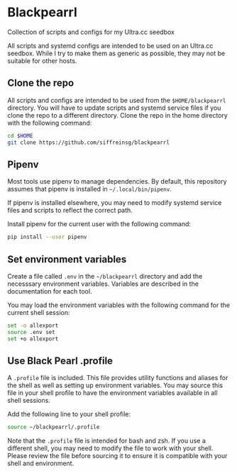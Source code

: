 # Blackpearrl

Collection of scripts and configs for my Ultra.cc seedbox

All scripts and systemd configs are intended to be used on an Ultra.cc seedbox. While I try to make them as generic as possible, they may not be suitable for other hosts.

## Clone the repo

All scripts and configs are intended to be used from the `$HOME/blackpearrl` directory. You will have to update scripts and systemd service files if you clone the repo to a different directory.
Clone the repo in the home directory with the following command:

```bash
cd $HOME
git clone https://github.com/siffreinsg/blackpearrl
```

## Pipenv

Most tools use pipenv to manage dependencies. By default, this repository assumes that pipenv is installed in `~/.local/bin/pipenv`.

If pipenv is installed elsewhere, you may need to modify systemd service files and scripts to reflect the correct path.

Install pipenv for the current user with the following command:

```bash
pip install --user pipenv
```

## Set environment variables

Create a file called `.env` in the `~/blackpearrl` directory and add the necesssary environment variables.
Variables are described in the documentation for each tool.

You may load the environment variables with the following command for the current shell session:

```bash
set -o allexport
source .env set
set +o allexport
```

## Use Black Pearl .profile

A `.profile` file is included. This file provides utility functions and aliases for the shell as well as setting up environment variables. You may source this file in your shell profile to have the environment variables available in all shell sessions.

Add the following line to your shell profile:

```bash
source ~/blackpearrl/.profile
```

Note that the `.profile` file is intended for bash and zsh. If you use a different shell, you may need to modify the file to work with your shell.
Please review the file before sourcing it to ensure it is compatible with your shell and environment.
